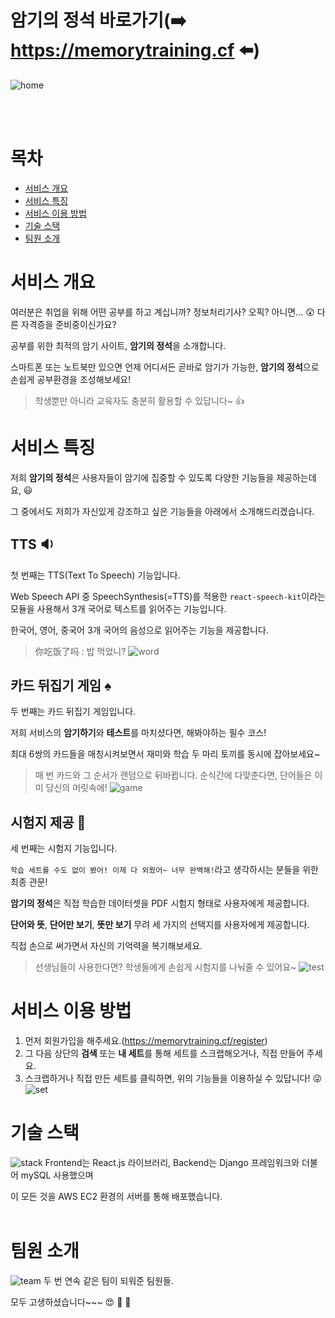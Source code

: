 # 암기의 정석 바로가기(:arrow_right: https://memorytraining.cf :arrow_left:)

![home](https://user-images.githubusercontent.com/53737175/99741088-a787cd00-2b13-11eb-82e6-74c0473f9eb9.PNG)


<br>
<br>

# 목차

- [서비스 개요](#서비스-개요)
- [서비스 특징](#서비스-특징)
- [서비스 이용 방법](#서비스-이용-방법)
- [기술 스택](#기술-스택)
- [팀원 소개](#팀원-소개)
  <br>

# 서비스 개요

여러분은 취업을 위해 어떤 공부를 하고 계십니까? 정보처리기사? 오픽? 아니면... :astonished: 다른 자격증을 준비중이신가요?

공부를 위한 최적의 암기 사이트, **암기의 정석**을 소개합니다.

스마트폰 또는 노트북만 있으면 언제 어디서든 곧바로 암기가 가능한, **암기의 정석**으로 손쉽게 공부환경을 조성해보세요!

> 학생뿐만 아니라 교육자도 충분히 활용할 수 있답니다~ :thumbsup:
> <br>

# 서비스 특징

저희 **암기의 정석**은 사용자들이 암기에 집중할 수 있도록 다양한 기능들을 제공하는데요, :smiley:

그 중에서도 저희가 자신있게 강조하고 싶은 기능들을 아래에서 소개해드리겠습니다.

## TTS :sound:

첫 번째는 TTS(Text To Speech) 기능입니다.

Web Speech API 중 SpeechSynthesis(=TTS)를 적용한 `react-speech-kit`이라는 모듈을 사용해서 3개 국어로 텍스트를 읽어주는 기능입니다.

한국어, 영어, 중국어 3개 국어의 음성으로 읽어주는 기능을 제공합니다.

> 你吃饭了吗 : 밥 먹었니?
> ![word](/uploads/943993c13af376809ce4aa857acca7e4/word.png)
> <br>

## 카드 뒤집기 게임 :spades:

두 번째는 카드 뒤집기 게임입니다.

저희 서비스의 **암기하기**와 **테스트**를 마치셨다면, 해봐야하는 필수 코스!

최대 6쌍의 카드들을 매칭시켜보면서 재미와 학습 두 마리 토끼를 동시에 잡아보세요~

> 매 번 카드와 그 순서가 랜덤으로 뒤바뀝니다. 순식간에 다맞춘다면, 단어들은 이미 당신의 머릿속에!
> ![game](/uploads/d01d96bffd17f4b5424ed10bc0e464e1/game.png)
> <br>

## 시험지 제공 :page_facing_up:

세 번째는 시험지 기능입니다.

`학습 세트를 수도 없이 봤어! 이제 다 외웠어~ 너무 완벽해!`라고 생각하시는 분들을 위한 최종 관문!

**암기의 정석**은 직접 학습한 데이터셋을 PDF 시험지 형태로 사용자에게 제공합니다.

**단어와 뜻**, **단어만 보기**, **뜻만 보기** 무려 세 가지의 선택지를 사용자에게 제공합니다.

직접 손으로 써가면서 자신의 기억력을 복기해보세요.

> 선생님들이 사용한다면? 학생들에게 손쉽게 시험지를 나눠줄 수 있어요~
> ![test](/uploads/db1f7bf89bd3a1c00e6d6eb453beed96/test.png)
> <br>

# 서비스 이용 방법

1. 먼저 회원가입을 해주세요.(https://memorytraining.cf/register)
2. 그 다음 상단의 **검색** 또는 **내 세트**를 통해 세트를 스크랩해오거나, 직접 만들어 주세요.
3. 스크랩하거나 직접 만든 세트를 클릭하면, 위의 기능들을 이용하실 수 있답니다! :stuck_out_tongue_winking_eye:
   ![set](/uploads/469ce1f14c35b06ebd347ef490b5bf70/set.PNG)
   <br>

# 기술 스택

![stack](/uploads/019f4630460cb507456fe49f735fe90f/stack.png)
Frontend는 React.js 라이브러리, Backend는 Django 프레임워크와 더불어 mySQL 사용했으며

이 모든 것을 AWS EC2 환경의 서버를 통해 배포했습니다.
<br>
<br>

# 팀원 소개

![team](/uploads/45a7ca145e1dfa7ec2bbf111a2966a82/team.png)
두 번 연속 같은 팀이 되워준 팀원들.

모두 고생하셨습니다~~~ :heart_eyes: :tada: :clap:
